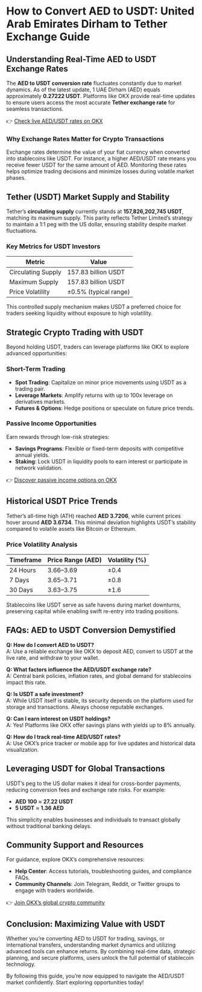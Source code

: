 # How to Convert AED to USDT: United Arab Emirates Dirham to Tether Exchange Guide  

## Understanding Real-Time AED to USDT Exchange Rates  
The **AED to USDT conversion rate** fluctuates constantly due to market dynamics. As of the latest update, 1 UAE Dirham (AED) equals approximately **0.27222 USDT**. Platforms like OKX provide real-time updates to ensure users access the most accurate **Tether exchange rate** for seamless transactions.  

👉 [Check live AED/USDT rates on OKX](https://bit.ly/okx-bonus)  

### Why Exchange Rates Matter for Crypto Transactions  
Exchange rates determine the value of your fiat currency when converted into stablecoins like USDT. For instance, a higher AED/USDT rate means you receive fewer USDT for the same amount of AED. Monitoring these rates helps optimize trading decisions and minimize losses during volatile market phases.  

## Tether (USDT) Market Supply and Stability  
Tether’s **circulating supply** currently stands at **157,826,202,745 USDT**, matching its maximum supply. This parity reflects Tether Limited’s strategy to maintain a 1:1 peg with the US dollar, ensuring stability despite market fluctuations.  

### Key Metrics for USDT Investors  
| Metric               | Value                     |  
|----------------------|---------------------------|  
| Circulating Supply   | 157.83 billion USDT       |  
| Maximum Supply       | 157.83 billion USDT       |  
| Price Volatility     | ±0.5% (typical range)     |  

This controlled supply mechanism makes USDT a preferred choice for traders seeking liquidity without exposure to high volatility.  

## Strategic Crypto Trading with USDT  
Beyond holding USDT, traders can leverage platforms like OKX to explore advanced opportunities:  

### Short-Term Trading  
- **Spot Trading**: Capitalize on minor price movements using USDT as a trading pair.  
- **Leverage Markets**: Amplify returns with up to 100x leverage on derivatives markets.  
- **Futures & Options**: Hedge positions or speculate on future price trends.  

### Passive Income Opportunities  
Earn rewards through low-risk strategies:  
- **Savings Programs**: Flexible or fixed-term deposits with competitive annual yields.  
- **Staking**: Lock USDT in liquidity pools to earn interest or participate in network validation.  

👉 [Discover passive income options on OKX](https://bit.ly/okx-bonus)  

## Historical USDT Price Trends  
Tether’s all-time high (ATH) reached **AED 3.7206**, while current prices hover around **AED 3.6734**. This minimal deviation highlights USDT’s stability compared to volatile assets like Bitcoin or Ethereum.  

### Price Volatility Analysis  
| Timeframe      | Price Range (AED) | Volatility (%) |  
|----------------|-------------------|----------------|  
| 24 Hours       | 3.66–3.69         | ±0.4           |  
| 7 Days         | 3.65–3.71         | ±0.8           |  
| 30 Days        | 3.63–3.75         | ±1.6           |  

Stablecoins like USDT serve as safe havens during market downturns, preserving capital while enabling swift re-entry into trading positions.  

## FAQs: AED to USDT Conversion Demystified  

**Q: How do I convert AED to USDT?**  
A: Use a reliable exchange like OKX to deposit AED, convert to USDT at the live rate, and withdraw to your wallet.  

**Q: What factors influence the AED/USDT exchange rate?**  
A: Central bank policies, inflation rates, and global demand for stablecoins impact this rate.  

**Q: Is USDT a safe investment?**  
A: While USDT itself is stable, its security depends on the platform used for storage and transactions. Always choose reputable exchanges.  

**Q: Can I earn interest on USDT holdings?**  
A: Yes! Platforms like OKX offer savings plans with yields up to 8% annually.  

**Q: How do I track real-time AED/USDT rates?**  
A: Use OKX’s price tracker or mobile app for live updates and historical data visualization.  

## Leveraging USDT for Global Transactions  
USDT’s peg to the US dollar makes it ideal for cross-border payments, reducing conversion fees and exchange rate risks. For example:  
- **AED 100** ≈ **27.22 USDT**  
- **5 USDT** ≈ **1.36 AED**  

This simplicity enables businesses and individuals to transact globally without traditional banking delays.  

## Community Support and Resources  
For guidance, explore OKX’s comprehensive resources:  
- **Help Center**: Access tutorials, troubleshooting guides, and compliance FAQs.  
- **Community Channels**: Join Telegram, Reddit, or Twitter groups to engage with traders worldwide.  

👉 [Join OKX’s global crypto community](https://bit.ly/okx-bonus)  

## Conclusion: Maximizing Value with USDT  
Whether you’re converting AED to USDT for trading, savings, or international transfers, understanding market dynamics and utilizing advanced tools can enhance returns. By combining real-time data, strategic planning, and secure platforms, users unlock the full potential of stablecoin technology.  

By following this guide, you’re now equipped to navigate the AED/USDT market confidently. Start exploring opportunities today!